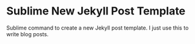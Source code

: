 Sublime New Jekyll Post Template
================================

Sublime command to create a new Jekyll post template. I just use this to write blog posts.


